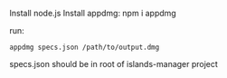 Install node.js
Install  appdmg: npm i appdmg

run:

`appdmg specs.json /path/to/output.dmg`

specs.json should be in root of islands-manager project




